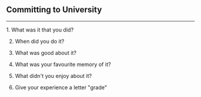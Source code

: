## Committing to University
<hr />
1. What was it that you did?

2. When did you do it?

3. What was good about it?

4. What was your favourite memory of it?

5. What didn't you enjoy about it?

6. Give your experience a letter "grade"